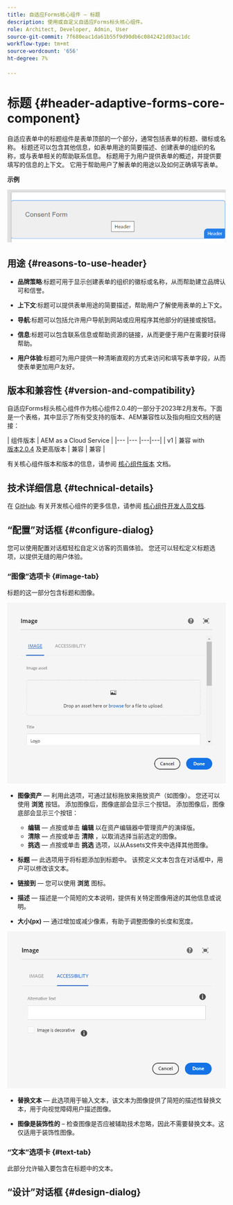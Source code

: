 ```yaml
---
title: 自适应Forms核心组件 — 标题
description: 使用或自定义自适应Forms标头核心组件。
role: Architect, Developer, Admin, User
source-git-commit: 7f680eac1da61b55f9d90db6c0842421d03ac1dc
workflow-type: tm+mt
source-wordcount: '656'
ht-degree: 7%

---
```



# 标题 {#header-adaptive-forms-core-component}

自适应表单中的标题组件是表单顶部的一个部分，通常包括表单的标题、徽标或名称。 标题还可以包含其他信息，如表单用途的简要描述、创建表单的组织的名称，或与表单相关的帮助联系信息。 标题用于为用户提供表单的概述，并提供要填写的信息的上下文。 它用于帮助用户了解表单的用途以及如何正确填写表单。

**示例**

![](/help/adaptive-forms/assets/header.png)

## 用途 {#reasons-to-use-header}

* **品牌策略**:标题可用于显示创建表单的组织的徽标或名称，从而帮助建立品牌认可和信誉。

* **上下文**:标题可以提供表单用途的简要描述，帮助用户了解使用表单的上下文。

* **导航**:标题可以包括允许用户导航到网站或应用程序其他部分的链接或按钮。

* **信息**:标题可以包含联系信息或帮助资源的链接，从而更便于用户在需要时获得帮助。

* **用户体验**:标题可为用户提供一种清晰直观的方式来访问和填写表单字段，从而使表单更加用户友好。

## 版本和兼容性 {#version-and-compatibility}

自适应Forms标头核心组件作为核心组件2.0.4的一部分于2023年2月发布。下面是一个表格，其中显示了所有受支持的版本、AEM兼容性以及指向相应文档的链接：

| 组件版本 | AEM as a Cloud Service |
|--- |--- |---|---|
| v1 | 兼容 with<br>[版本2.0.4](/help/versions.md) 及更高版本 | 兼容 | 兼容 |

有关核心组件版本和版本的信息，请参阅 [核心组件版本](/help/versions.md) 文档。


<!-- ## Sample Component Output {#sample-component-output}

To experience the Accordion Component as well as see examples of its configuration options as well as HTML and JSON output, visit the [Component Library](https://adobe.com/go/aem_cmp_library_accordion). -->


## 技术详细信息 {#technical-details}

在 [GitHub](https://github.com/adobe/aem-core-forms-components/tree/master/ui.af.apps/src/main/content/jcr_root/apps/core/fd/components/form/pageheader/v1/pageheader). 有关开发核心组件的更多信息，请参阅 [核心组件开发人员文档](/help/developing/overview.md).

## “配置”对话框 {#configure-dialog}

您可以使用配置对话框轻松自定义访客的页眉体验。 您还可以轻松定义标题选项，以提供无缝的用户体验。

### “图像”选项卡 {#image-tab}

标题的这一部分包含标题和图像。

![Imagetab](/help/adaptive-forms/assets/header_image.png)

* **图像资产**  — 利用此选项，可通过鼠标拖放来拖放资产（如图像）。 您还可以使用 **浏览** 按钮。 添加图像后，图像底部会显示三个按钮。 添加图像后，图像底部会显示三个按钮：
   * **编辑**  — 点按或单击 **编辑** 以在资产编辑器中管理资产的演绎版。
   * **清除**  — 点按或单击 **清除** ，以取消选择当前选定的图像。
   * **挑选**  — 点按或单击 **挑选**  选项，以从Assets文件夹中选择其他图像。

* **标题**  — 此选项用于将标题添加到标题中。 该预定义文本包含在对话框中，用户可以修改该文本。
* **链接到**  — 您可以使用 **浏览** 图标。
* **描述**  — 描述是一个简短的文本说明，提供有关特定图像用途的其他信息或说明。
* **大小(px)**  — 通过增加或减少像素，有助于调整图像的长度和宽度。

![accessibilitytab](/help/adaptive-forms/assets/header_accessibility.png)

* **替换文本**  — 此选项用于输入文本，该文本为图像提供了简短的描述性替换文本，用于向视觉障碍用户描述图像。

* **图像是装饰性的** – 检查图像是否应被辅助技术忽略，因此不需要替换文本。这仅适用于装饰性图像。

### “文本”选项卡 {#text-tab}

此部分允许输入要包含在标题中的文本。

## “设计”对话框 {#design-dialog}


